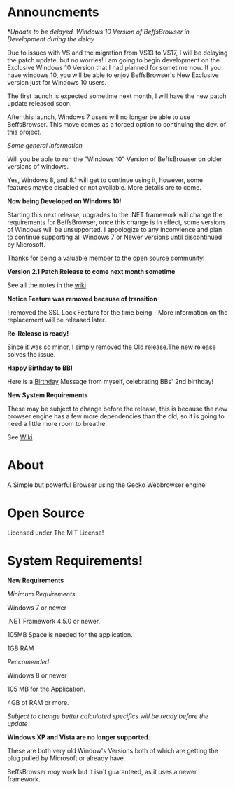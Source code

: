 # Announcments

**Update to be delayed, Windows 10 Version of BeffsBrowser in Development during the delay*

Due to issues with VS and the migration from VS13 to VS17, I will be delaying the patch update, but no worries! I am going to begin development on the Exclusive Windows 10 Version that I had planned for sometime now. If you have windows 10, you will be able to enjoy BeffsBrowser's New Exclusive version just for Windows 10 users. 

The first launch is expected sometime next month, I will have the new patch update released soon. 

After this launch, Windows 7 users will no longer be able to use BeffsBrowser. This move comes as a forced option to continuing the dev. of this project.


*Some general information*

Will you be able to run the "Windows 10" Version of BeffsBrowser on older versions of windows. 

Yes, Windows 8, and 8.1 will get to continue using it, however, some features maybe disabled or not available. More details are to come. 



**Now being Developed on Windows 10!**

Starting this next release, upgrades to the .NET framework will change the requirements for BeffsBrowser, once this change is in effect, some versions of Windows will be unsupported. I appologize to any inconvience and plan to continue supporting all Windows 7 or Newer versions until discontinued by Microsoft.

Thanks for being a valuable member to the open source community!


**Version 2.1 Patch Release to come next month sometime**

See all the notes in the [wiki](https://github.com/jdc20181/BeffsBrowser/wiki/Version-2.1.0-Patch-Release-Coming-Soon!)

**Notice Feature was removed because of transition**

I removed the SSL Lock Feature for the time being - More information on the replacement will be released later. 

**Re-Release is ready!**

Since it was so minor, I simply removed the Old release.The new release solves the issue. 

**Happy Birthday to BB!**

Here is a [Birthday](https://jdc20181.github.io/BeffsBrowser/Birthday.html) Message from myself, celebrating BBs' 2nd birthday!


**New System Requirements**

These may be subject to change before the release, this is because the new browser engine has a few more dependencies than the old, so it is going to need a little more room to breathe.

See [Wiki](https://github.com/jdc20181/BeffsBrowser/wiki/System-Requirements)


# About

A Simple but powerful Browser using the Gecko Webbrowser engine!


# Open Source
Licensed under The MIT License!
 
# System Requirements!

**New Requirements**

*Minimum Requirements*

Windows 7 or newer

.NET Framework 4.5.0 or newer. 


105MB Space is needed for the application.

1GB RAM 

*Reccomended*

Windows 8 or newer

105 MB for the Application.

4GB of RAM or more.

*Subject to change better calculated specifics will be ready before the update*

**Windows XP and Vista are no longer supported.**

These are both very old Window's Versions both of which are getting the plug pulled by Microsoft or already have. 

BeffsBrowser *may* work but it isn't guaranteed, as it uses a newer framework. 
